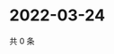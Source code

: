 # 2022-03-24

共 0 条

<!-- BEGIN WEIBO -->
<!-- 最后更新时间 Thu Mar 24 2022 14:16:04 GMT+0800 (China Standard Time) -->

<!-- END WEIBO -->
